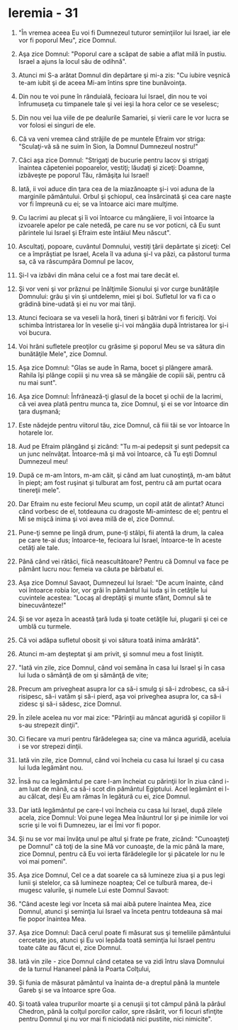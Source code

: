 # Ieremia - 31

1. "În vremea aceea Eu voi fi Dumnezeul tuturor seminţiilor lui Israel, iar ele vor fi poporul Meu", zice Domnul. 

2. Aşa zice Domnul: "Poporul care a scăpat de sabie a aflat milă în pustiu. Israel a ajuns la locul său de odihnă". 

3. Atunci mi S-a arătat Domnul din depărtare şi mi-a zis: "Cu iubire veşnică te-am iubit şi de aceea Mi-am întins spre tine bunăvoinţa. 

4. Din nou te voi pune în rânduială, fecioara lui Israel, din nou te voi înfrumuseţa cu timpanele tale şi vei ieşi la hora celor ce se veselesc; 

5. Din nou vei lua viile de pe dealurile Samariei, și vierii care le vor lucra se vor folosi ei singuri de ele.

6. Că va veni vremea când străjile de pe muntele Efraim vor striga: "Sculaţi-vă să ne suim în Sion, la Domnul Dumnezeul nostru!" 

7. Căci aşa zice Domnul: "Strigaţi de bucurie pentru Iacov şi strigaţi înaintea căpeteniei popoarelor, vestiţi; lăudaţi şi ziceţi: Doamne, izbăveşte pe poporul Tău, rămăşiţa lui Israel! 

8. Iată, ii voi aduce din ţara cea de la miazănoapte şi-i voi aduna de la marginile pământului. Orbul şi şchiopul, cea însărcinată şi cea care naşte vor fi împreună cu ei; se va întoarce aici mare mulţime. 

9. Cu lacrimi au plecat şi îi voi întoarce cu mângâiere, îi voi întoarce la izvoarele apelor pe cale netedă, pe care nu se vor poticni, că Eu sunt părintele lui Israel şi Efraim este întâiul Meu născut". 

10. Ascultaţi, popoare, cuvântul Domnului, vestiţi ţării depărtate şi ziceţi: Cel ce a împrăştiat pe Israel, Acela îl va aduna şi-l va păzi, ca păstorul turma sa, că va răscumpăra Domnul pe Iacov, 

11. Şi-l va izbăvi din mâna celui ce a fost mai tare decât el. 

12. Şi vor veni şi vor prăznui pe înălţimile Sionului şi vor curge bunătăţile Domnului: grâu şi vin şi untdelemn, miei şi boi. Sufletul lor va fi ca o grădină bine-udată şi ei nu vor mai tânji. 

13. Atunci fecioara se va veseli la horă, tineri şi bătrâni vor fi fericiţi. Voi schimba întristarea lor în veselie şi-i voi mângâia după întristarea lor şi-i voi bucura. 

14. Voi hrăni sufletele preoţilor cu grăsime şi poporul Meu se va sătura din bunătăţile Mele", zice Domnul. 

15. Aşa zice Domnul: "Glas se aude în Rama, bocet şi plângere amară. Rahila îşi plânge copiii şi nu vrea să se mângâie de copiii săi, pentru că nu mai sunt". 

16. Aşa zice Domnul: Înfrânează-ţi glasul de la bocet şi ochii de la lacrimi, că vei avea plată pentru munca ta, zice Domnul, şi ei se vor întoarce din ţara duşmană; 

17. Este nădejde pentru viitorul tău, zice Domnul, că fiii tăi se vor întoarce în hotarele lor. 

18. Aud pe Efraim plângând şi zicând: "Tu m-ai pedepsit şi sunt pedepsit ca un junc neînvăţat. Întoarce-mă şi mă voi întoarce, că Tu eşti Domnul Dumnezeul meu! 

19. După ce m-am întors, m-am căit, şi când am luat cunoştinţă, m-am bătut în piept; am fost ruşinat şi tulburat am fost, pentru că am purtat ocara tinereţii mele". 

20. Dar Efraim nu este  feciorul Meu scump, un copil atât de alintat? Atunci când vorbesc de el, totdeauna cu dragoste Mi-amintesc de el; pentru el Mi se mişcă inima şi voi avea milă de el, zice Domnul. 

21. Pune-ţi semne pe lingă drum, pune-ţi stâlpi, fii atentă la drum, la calea pe care te-ai dus; întoarce-te, fecioara lui Israel, întoarce-te în aceste cetăţi ale tale. 

22. Până când vei rătăci, fiică neascultătoare? Pentru că Domnul va face pe pământ lucru nou: femeia va căuta pe bărbatul ei. 

23. Aşa zice Domnul Savaot, Dumnezeul lui Israel: "De acum înainte, când voi întoarce robia lor, vor grăi în pământul lui Iuda şi în cetăţile lui cuvintele acestea: "Locaş al dreptăţii şi munte sfânt, Domnul să te binecuvânteze!" 

24. Şi se vor aşeza în această ţară Iuda şi toate cetăţile lui, plugarii şi cei ce umblă cu turmele. 

25. Că voi adăpa sufletul obosit şi voi sătura toată inima amărâtă". 

26. Atunci m-am deşteptat şi am privit, şi somnul meu a fost liniştit. 

27. "Iată vin zile, zice Domnul, când voi semăna în casa lui Israel şi în casa lui Iuda o sămânţă de om şi sămânţă de vite; 

28. Precum am privegheat asupra lor ca să-i smulg şi să-i zdrobesc, ca să-i risipesc, să-i vatăm şi să-i pierd, aşa voi priveghea asupra lor, ca să-i zidesc şi să-i sădesc, zice Domnul. 

29. În zilele acelea nu vor mai zice: "Părinţii au mâncat aguridă şi copiilor li s-au strepezit dinţii". 

30. Ci fiecare va muri pentru fărădelegea sa; cine va mânca aguridă, aceluia i se vor strepezi dinţii. 

31. Iată vin zile, zice Domnul, când voi încheia cu casa lui Israel şi cu casa lui Iuda legământ nou. 

32. Însă nu ca legământul pe care l-am încheiat cu părinţii lor în ziua când i-am luat de mână, ca să-i scot din pământul Egiptului. Acel legământ ei l-au călcat, deşi Eu am rămas în legătură cu ei, zice Domnul. 

33. Dar iată legământul pe care-l voi încheia cu casa lui Israel, după zilele acela, zice Domnul: Voi pune legea Mea înăuntrul lor şi pe inimile lor voi scrie şi le voi fi Dumnezeu, iar ei Îmi vor fi popor. 

34. Şi nu se vor mai învăţa unul pe altul şi frate pe frate, zicând: "Cunoaşteţi pe Domnul" că toţi de la sine Mă vor cunoaşte, de la mic până la mare, zice Domnul, pentru că Eu voi ierta fărădelegile lor şi păcatele lor nu le voi mai pomeni". 

35. Aşa zice Domnul, Cel ce a dat soarele ca să lumineze ziua şi a pus legi lunii şi stelelor, ca să lumineze noaptea; Cel ce tulbură marea, de-i mugesc valurile, şi numele Lui este Domnul Savaot: 

36. "Când aceste legi vor înceta să mai aibă putere înaintea Mea, zice Domnul, atunci şi seminţia lui Israel va înceta pentru totdeauna să mai fie popor înaintea Mea. 

37. Aşa zice Domnul: Dacă cerul poate fi măsurat sus şi temeliile pământului cercetate jos, atunci şi Eu voi lepăda toată seminţia lui Israel pentru toate câte au făcut ei, zice Domnul. 

38. Iată vin zile - zice Domnul când cetatea se va zidi întru slava Domnului de la turnul Hananeel până la Poarta Colţului, 

39. Şi funia de măsurat pământul va înainta de-a dreptul până la muntele Gareb şi se va întoarce spre Goa. 

40. Şi toată valea trupurilor moarte şi a cenuşii şi tot câmpul până la pârâul Chedron, până la colţul porcilor cailor, spre răsărit, vor fi locuri sfinţite pentru Domnul şi nu vor mai fi niciodată nici pustiite, nici nimicite". 

